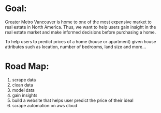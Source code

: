 
# Goal:

Greater Metro Vancouver is home to one of the most expensive market to real estate in North America. Thus, we want to help
users gain insight in the real estate market and make informed decisions before purchasing a home.

To help users to predict prices of a home (house or apartment) given house attributes such as location, number of bedrooms,
land size and more...


# Road Map:
1. scrape data
1. clean data
1. model data
1. gain insights
1. build a website that helps user predict the price of their ideal
1. scrape automation on aws cloud
